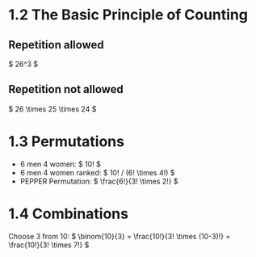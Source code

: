 # 1.2 The Basic Principle of Counting
## Repetition allowed
$
26^3
$
## Repetition not allowed
$
26 \times 25 \times 24
$
# 1.3 Permutations
- 6 men 4 women: $ 10! $
- 6 men 4 women ranked: $ 10! / (6! \times 4!) $
- PEPPER Permutation: $ \frac{6!}{3! \times 2!} $

# 1.4 Combinations
Choose 3 from 10: $ \binom{10}{3} = \frac{10!}{3! \times (10-3)!} = \frac{10!}{3! \times 7!} $